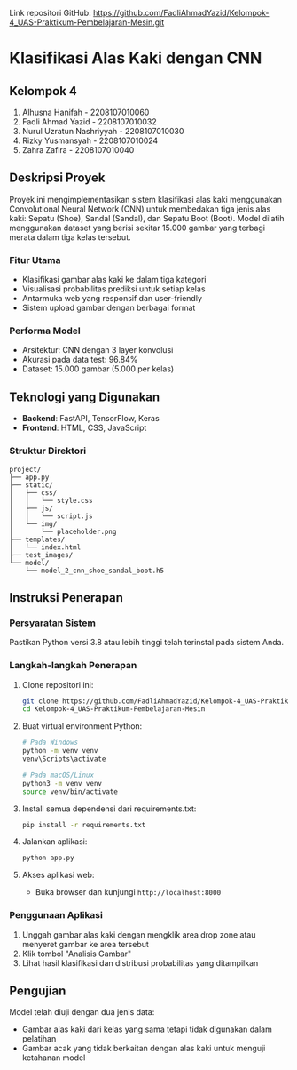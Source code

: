 Link repositori GitHub: https://github.com/FadliAhmadYazid/Kelompok-4_UAS-Praktikum-Pembelajaran-Mesin.git

# Klasifikasi Alas Kaki dengan CNN

## Kelompok 4
1. Alhusna Hanifah - 2208107010060
2. Fadli Ahmad Yazid - 2208107010032
3. Nurul Uzratun Nashriyyah - 2208107010030
4. Rizky Yusmansyah - 2208107010024
5. Zahra Zafira - 2208107010040

## Deskripsi Proyek
Proyek ini mengimplementasikan sistem klasifikasi alas kaki menggunakan Convolutional Neural Network (CNN) untuk membedakan tiga jenis alas kaki: Sepatu (Shoe), Sandal (Sandal), dan Sepatu Boot (Boot). Model dilatih menggunakan dataset yang berisi sekitar 15.000 gambar yang terbagi merata dalam tiga kelas tersebut.

### Fitur Utama
- Klasifikasi gambar alas kaki ke dalam tiga kategori
- Visualisasi probabilitas prediksi untuk setiap kelas
- Antarmuka web yang responsif dan user-friendly
- Sistem upload gambar dengan berbagai format

### Performa Model
- Arsitektur: CNN dengan 3 layer konvolusi
- Akurasi pada data test: 96.84%
- Dataset: 15.000 gambar (5.000 per kelas)

## Teknologi yang Digunakan
- **Backend**: FastAPI, TensorFlow, Keras
- **Frontend**: HTML, CSS, JavaScript

### Struktur Direktori
```
project/
├── app.py
├── static/
│   ├── css/
│   │   └── style.css
│   ├── js/
│   │   └── script.js
│   └── img/
│       └── placeholder.png
├── templates/
│   └── index.html
├── test_images/
└── model/
    └── model_2_cnn_shoe_sandal_boot.h5
```

## Instruksi Penerapan

### Persyaratan Sistem
Pastikan Python versi 3.8 atau lebih tinggi telah terinstal pada sistem Anda.

### Langkah-langkah Penerapan
1. Clone repositori ini:
   ```bash
   git clone https://github.com/FadliAhmadYazid/Kelompok-4_UAS-Praktikum-Pembelajaran-Mesin.git
   cd Kelompok-4_UAS-Praktikum-Pembelajaran-Mesin
   ```
   
2. Buat virtual environment Python:
    ```bash
    # Pada Windows
    python -m venv venv
    venv\Scripts\activate
    
    # Pada macOS/Linux
    python3 -m venv venv
    source venv/bin/activate
    ```

3. Install semua dependensi dari requirements.txt:
    ```bash
    pip install -r requirements.txt
    ```

4. Jalankan aplikasi:
   ```bash
   python app.py
   ```

5. Akses aplikasi web:
   - Buka browser dan kunjungi `http://localhost:8000`

### Penggunaan Aplikasi
1. Unggah gambar alas kaki dengan mengklik area drop zone atau menyeret gambar ke area tersebut
2. Klik tombol "Analisis Gambar"
3. Lihat hasil klasifikasi dan distribusi probabilitas yang ditampilkan

## Pengujian
Model telah diuji dengan dua jenis data:
- Gambar alas kaki dari kelas yang sama tetapi tidak digunakan dalam pelatihan
- Gambar acak yang tidak berkaitan dengan alas kaki untuk menguji ketahanan model
